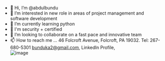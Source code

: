 - 👋 Hi, I’m @abdulbundu
- 👀 I’m interested in new role in areas of project management and software development
- 🌱 I’m currently learning python 
- 🌱 I'm security + certified
- 💞️ I’m looking to collaborate on a fast pace and innovative team
- 📫 How to reach me ... 46 Folcroft Avenue, Folcroft, PA 19032. Tel: 267-680-5301
bunduka2@gmail.com, LinkedIn Profile,  
![image](https://user-images.githubusercontent.com/27963873/163689467-ce04e945-edba-4a2c-bd57-c8a3a284180a.png)


<!---
abdulbundu/abdulbundu is a ✨ special ✨ repository because its `README.md` (this file) appears on your GitHub profile.
You can click the Preview link to take a look at your changes.
--->
